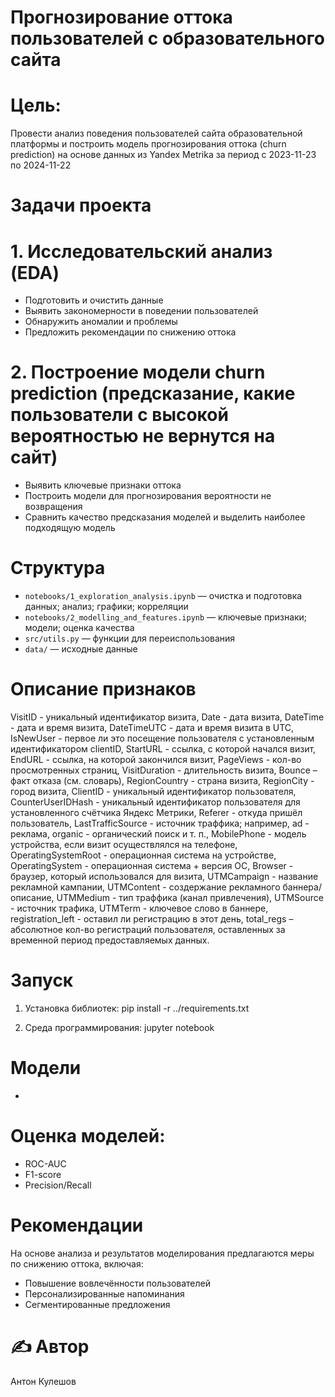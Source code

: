 # Прогнозирование оттока пользователей с образовательного сайта

# Цель: 
Провести анализ поведения пользователей сайта образовательной платформы и построить модель прогнозирования оттока (churn prediction) на основе данных из Yandex Metrika за период с 2023-11-23 по 2024-11-22

# Задачи проекта
# 1. Исследовательский анализ (EDA)
- Подготовить и очистить данные
- Выявить закономерности в поведении пользователей
- Обнаружить аномалии и проблемы
- Предложить рекомендации по снижению оттока

# 2. Построение модели churn prediction (предсказание, какие пользователи с высокой вероятностью не вернутся на сайт)
- Выявить ключевые признаки оттока
- Построить модели для прогнозирования вероятности не возвращения
- Сравнить качество предсказания моделей и выделить наиболее подходящую модель

# Структура
- `notebooks/1_exploration_analysis.ipynb` — очистка и подготовка данных; анализ; графики; корреляции
- `notebooks/2_modelling_and_features.ipynb` — ключевые признаки; модели; оценка качества
- `src/utils.py` — функции для переиспользования
- `data/` — исходные данные

# Описание признаков
VisitID - уникальный идентификатор визита,
Date - дата визита,
DateTime - дата и время визита,
DateTimeUTC - дата и время визита в UTC,
IsNewUser - первое ли это посещение пользователя с установленным идентификатором clientID,
StartURL - ссылка, с которой начался визит,
EndURL - ссылка, на которой закончился визит,
PageViews - кол-во просмотренных страниц,
VisitDuration - длительность визита,
Bounce – факт отказа (см. словарь),
RegionCountry - страна визита,
RegionCity - город визита,
ClientID - уникальный идентификатор пользователя,
CounterUserIDHash - уникальный идентификатор пользователя для установленного счётчика Яндекс Метрики,
Referer - откуда пришёл пользователь,
LastTrafficSource - источник траффика; например, ad - реклама, organic - органический поиск и т. п.,
MobilePhone - модель устройства, если визит осуществлялся на телефоне,
OperatingSystemRoot - операционная система на устройстве,
OperatingSystem - операционная система + версия ОС,
Browser - браузер, который использовался для визита,
UTMCampaign - название рекламной кампании,
UTMContent - создержание рекламного баннера/описание,
UTMMedium - тип траффика (канал привлечения),
UTMSource - источник трафика,
UTMTerm - ключевое слово в баннере,
registration_left - оставил ли регистрацию в этот день,
total_regs – абсолютное кол-во регистраций пользователя, оставленных за временной период предоставляемых данных.

# Запуск
1. Установка библиотек:
pip install -r ../requirements.txt

2. Среда программирования:
jupyter notebook

# Модели
- 

# Оценка моделей:
- ROC-AUC
- F1-score
- Precision/Recall

# Рекомендации
На основе анализа и результатов моделирования предлагаются меры по снижению оттока, включая:
- Повышение вовлечённости пользователей
- Персонализированные напоминания
- Сегментированные предложения

# ✍️ Автор
Антон Кулешов

